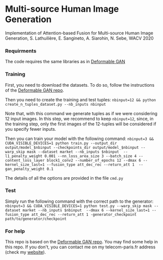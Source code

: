 # Multi-source Human Image Generation
Implementation of Attention-based Fusion for Multi-source Human Image Generation, S. Lathuilière, E. Sangineto, A. Siarohin, N. Sebe, WACV 2020


### Requirments
The code requires the same libraries as in [Deformable GAN](https://github.com/AliaksandrSiarohin/pose-gan)

### Training

First, you need to download the datasets. To do so, follow the instructions of the [Deformable GAN repo](https://github.com/AliaksandrSiarohin/pose-gan).

Then you need to create the training and test tuples:
```nbinput=12 && python create_n_tuples_dataset.py --nb_inputs nbinput```

Note that, with this command we generate tuples as if we were considering 12 input images. In this step, we recommend to keep ```nbinput=12```, since, in the training step, only the first images of the 12-tuples will be considered if you specify fewer inputs. 

Then you can train your model with the following command:
```nbinput=3 && CUDA_VISIBLE_DEVICES=1 python train.py --output_dir output/model_$nbinput --checkpoints_dir output/model_$nbinput --warp_skip mask --dataset market --nb_inputs $nbinput  --l1_penalty_weight 0.001 --nn_loss_area_size 3 --batch_size 4 --content_loss_layer block1_conv2 --number_of_epochs 12 --dmax 6 --kernel_size_last=1 --fusion_type att_dec_rec --return_att 1  --gan_penalty_weight 0.1 ```

The details of all the options are provided in the file ```cmd.py```

### Test

Simply run the following command with the correct path to the generator:
```nbinput=3 && CUDA_VISIBLE_DEVICES=1 python test.py --warp_skip mask --dataset market --nb_inputs $nbinput  --dmax 6 --kernel_size_last=1 --fusion_type att_dec_rec --return_att 1 -generator_checkpoint path/to/generator/checkpoint```

### For help
This repo is based on the [Deformable GAN repo](https://github.com/AliaksandrSiarohin/pose-gan). You may find some help in this repo. If you don't, you can contact me on my telecom-paris.fr address (check my [website](stelat.eu)). 
